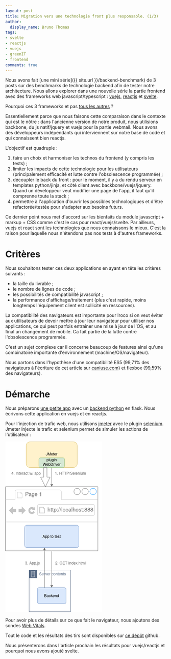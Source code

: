 ```yaml
---
layout: post
title: Migration vers une technologie front plus responsable. (1/3)
author:
  display_name: Bruno Thomas
tags:
- svelte
- reactjs
- vuejs
- greenIT
- frontend
comments: true
---
```


Nous avons fait [une mini série]({{ site.url }}/backend-benchmark) de 3 posts sur des benchmarks de technologie backend afin de tester notre architecture. Nous allons explorer dans une nouvelle série la partie frontend avec des frameworks web javascript/typescript : [vuejs](https://vuejs.org/), [reactjs](https://fr.reactjs.org/) et [svelte](https://svelte.dev/).

Pourquoi ces 3 frameworks et pas [tous les autres](https://javascript.plainenglish.io/javascript-frameworks-performance-comparison-2020-cd881ac21fce) ?

Essentiellement parce que nous faisons cette comparaison dans le contexte qui est le nôtre : dans l'ancienne version de notre produit, nous utilisions backbone, du js natif/jquery et vuejs pour la partie webmail. Nous avons des développeurs indépendants qui interviennent sur notre base de code et qui connaissent bien reactjs.

L'objectif est quadruple :

1. faire un choix et harmoniser les technos du frontend (y compris les tests) ;
2. limiter les impacts de cette technologie pour les utilisateurs (principalement efficacité et lutte contre l'obsolescence programmée) ;
3. découpler le back du front : pour le moment, il y a du rendu serveur en templates python/jinja, et côté client avec backbone/vuejs/jquery. Quand un développeur veut modifier une page de l'app, il faut qu'il comprenne toute la stack ;
4. permettre à l'application d'ouvrir les possibles technologiques et d'être refactorée/testée pour s'adapter aux besoins futurs.

Ce dernier point nous met d'accord sur les bienfaits du module javascript + markup + CSS comme c'est le cas pour react/vuejs/svelte. Par ailleurs, vuejs et react sont les technologies que nous connaissons le mieux. C'est la raison pour laquelle nous n'étendons pas nos tests à d'autres frameworks.

# Critères

Nous souhaitons tester ces deux applications en ayant en tête les critères suivants :
- la taille du livrable ;
- le nombre de lignes de code ;
- les possibilités de compatibilité javascript ;
- la performance d'affichage/traitement (plus c'est rapide, moins longtemps l'équipement client est sollicité en ressources).

La compatibilité des navigateurs est importante pour Iroco si on veut éviter aux utilisateurs de devoir mettre à jour leur navigateur pour utiliser nos applications, ce qui peut parfois entraîner une mise à jour de l'OS, et au final un changement de mobile. Ca fait partie de la lutte contre l'obsolescence programmée.

C'est un sujet complexe car il concerne beaucoup de features ainsi qu'une combinatoire importante d'environnement (machine/OS/navigateur).

Nous partons dans l'hypothèse d'une compatibilité ES5 (99,71% des navigateurs à l'écriture de cet article sur [caniuse.com](https://caniuse.com)) et flexbox (99,59% des navigateurs).

# Démarche

Nous préparons [une petite app](https://framer.com/share/Benchmark--7MGmW80Lo1Lu1AMoMN2Y/jZNcXWNxR#jZNcXWNxR) avec un [backend python](https://github.com/iroco-co/frontend-benchmark/tree/master/api) en flask. Nous écrivons cette application en vuejs et en reactjs.

Pour l'injection de trafic web, nous utilisons [jmeter](https://jmeter.apache.org/) avec le plugin [selenium](https://www.selenium.dev/). Jmeter injecte le trafic et selenium permet de simuler les actions de l'utilisateur :

![jmeter selenium](/images/frontend_benchmark/jmeter-selenium.png)

Pour avoir plus de détails sur ce que fait le navigateur, nous ajoutons des sondes [Web Vitals](https://web.dev/vitals/).

Tout le code et les résultats des tirs sont disponibles sur [ce dépôt](https://github.com/iroco-co/frontend-benchmark) github.

Nous présenterons dans l'article prochain les résultats pour vuejs/reactjs et pourquoi nous avons ajouté svelte.
